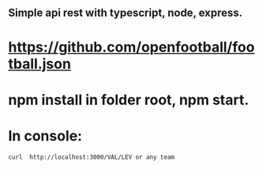 ## Simple api rest with typescript, node, express.

# https://github.com/openfootball/football.json

# npm install in folder root, npm start.
# In console:  
`
curl  http://localhost:3000/VAL/LEV or any team
`
